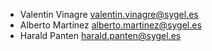 - Valentin Vinagre <valentin.vinagre@sygel.es>
- Alberto Martínez <alberto.martinez@sygel.es>
- Harald Panten <harald.panten@sygel.es>
